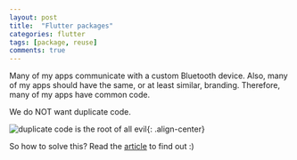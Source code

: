 ```yaml
---
layout: post
title:  "Flutter packages"
categories: flutter
tags: [package, reuse]
comments: true
---
```


Many of my apps communicate with a custom Bluetooth device. Also, many of my apps should have the same, or at least similar, branding. Therefore, many of my apps have common code.

We do NOT want duplicate code.

![duplicate code is the root of all evil](/assets/images/flutter-packages/duplication.jpg "Duplicate code makes my fingers itch"){: .align-center}<!--more-->

So how to solve this? Read the [article](https://medium.com/@dsavir-h/flutter-packages-bad227fa37d) to find out :)



